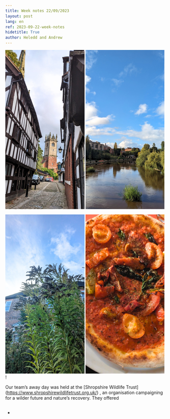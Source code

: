 ```yaml
---
title: Week notes 22/09/2023
layout: post
lang: en
ref: 2023-09-22-week-notes
hidetitle: True
author: Heledd and Andrew
---
```



![Shrewsbury buildings and the River Severn](https://github.com/nrw-digital/week-notes/blob/8df024844e909dfc1e3109d1f2908387690ebec5/images/shrewsbury%201.png) 


![Wildlife trust plants and Shrewsbuty pizza](https://github.com/nrw-digital/week-notes/blob/a44f76c1159229d91efe5d9f8d9edf63d4211d94/images/shrewsbury%202.png) !

Our team’s away day was held at the [Shropshire Wildlife Trust] (https://www.shropshirewildlifetrust.org.uk/) , an organisation campaigning for a wilder future and nature’s recovery. They offered 

## 
+ 
